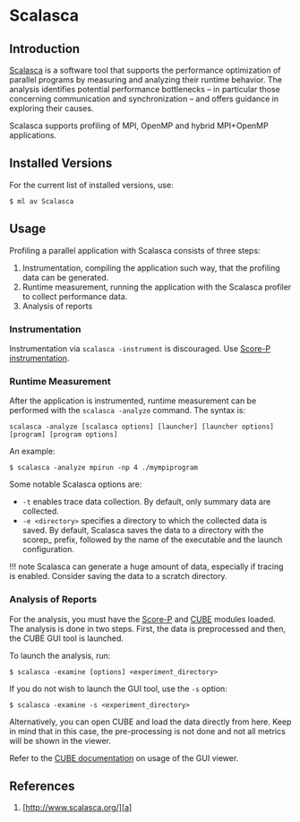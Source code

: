 # Scalasca

## Introduction

[Scalasca][a] is a software tool that supports the performance optimization of parallel programs by measuring and analyzing their runtime behavior. The analysis identifies potential performance bottlenecks – in particular those concerning communication and synchronization – and offers guidance in exploring their causes.

Scalasca supports profiling of MPI, OpenMP and hybrid MPI+OpenMP applications.

## Installed Versions

For the current list of installed versions, use:

```console
$ ml av Scalasca
```

## Usage

Profiling a parallel application with Scalasca consists of three steps:

1. Instrumentation, compiling the application such way, that the profiling data can be generated.
1. Runtime measurement, running the application with the Scalasca profiler to collect performance data.
1. Analysis of reports

### Instrumentation

Instrumentation via `scalasca -instrument` is discouraged. Use [Score-P instrumentation][5].

### Runtime Measurement

After the application is instrumented, runtime measurement can be performed with the `scalasca -analyze` command. The syntax is:

`scalasca -analyze [scalasca options] [launcher] [launcher options] [program] [program options]`

An example:

```console
$ scalasca -analyze mpirun -np 4 ./mympiprogram
```

Some notable Scalasca options are:

* `-t` enables trace data collection. By default, only summary data are collected.
* `-e <directory>` specifies a directory to which the collected data is saved. By default, Scalasca saves the data to a directory with the scorep\_ prefix, followed by the name of the executable and the launch configuration.

!!! note
    Scalasca can generate a huge amount of data, especially if tracing is enabled. Consider saving the data to a scratch directory.

### Analysis of Reports

For the analysis, you must have the [Score-P][5] and [CUBE][6] modules loaded. The analysis is done in two steps. First, the data is preprocessed and then, the CUBE GUI tool is launched.

To launch the analysis, run:

```console
$ scalasca -examine [options] <experiment_directory>
```

If you do not wish to launch the GUI tool, use the `-s` option:

```console
$ scalasca -examine -s <experiment_directory>
```

Alternatively, you can open CUBE and load the data directly from here. Keep in mind that in this case, the pre-processing is not done and not all metrics will be shown in the viewer.

Refer to the [CUBE documentation][6] on usage of the GUI viewer.

## References

1. [http://www.scalasca.org/][a]

[1]: ../../modules-matrix.md
[2]: ../compilers.md
[3]: ../mpi/running_openmpi.md
[4]: ../mpi/running-mpich2.md
[5]: score-p.md
[6]: cube.md

[a]: http://www.scalasca.org/
